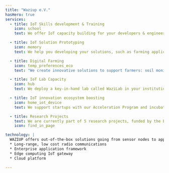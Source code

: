 ```yaml
---
title: "Waziup e.V." 
hasHero: true
services:
  - title: IoT Skills development & Training
    icon: school
    text: We offer IoT capacity building for your developers & engineers. We organize hackathons and bootcamps on your premises.

  - title: IoT Solution Prototyping
    icon: memory
    text: We help you developing your solutions, such as farming applications. We developed a full stack technology to support your applications.

  - title: Digital Farming
    icon: temp_preferences_eco 
    text: "We create innovative solutions to support farmers: soil monitoring, livestock monitoring, water quality just to name a few."

  - title: IoT Lab Capacity
    icon: hub
    text: We deploy a key-in-hand lab called WaziLab in your institution. WaziLab is a complete package with hardware, software, training and services.

  - title: IoT innovation ecosystem boosting
    icon: home_iot_device
    text: We support startups with our Acceleration Program and incubate with technical bootcamps, networking activities, and business development.

  - title: Research Projects
    text: We are currently part of 5 research projects, funded by the European Commission and the German BMBF.
    icon: find_in_page

technology: |
  WAZIUP offers out-of-the-box solutions going from sensor nodes to applications. Our solutions are particularly adapted to tough conditions with low power, and long-range applications.
  * Long-range, low cost radio communications
  * Enterprise application framework
  * Edge computing IoT gateway
  * Cloud platform

---
```


